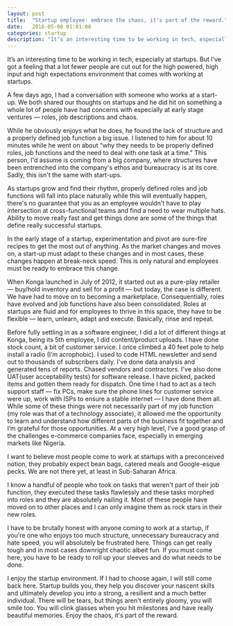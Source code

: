 ```yaml
---
layout: post
title:  "Startup employee: embrace the chaos, it's part of the reward."
date:   2016-05-08 01:01:00
categories: startup
description: "It’s an interesting time to be working in tech, especially at startups. But I’ve a feeling not too many people are cut out for the high powered, high input environment, high expectations that come with working at startups."
---
```


It’s an interesting time to be working in tech, especially at startups. But I’ve got a feeling that a lot fewer people are cut out for the high powered, high input and high expectations environment that comes with working at startups.

A few days ago, I had a conversation with someone who works at a start-up. We both shared our thoughts on startups and he did hit on something a whole lot of people have had concerns with especially at early stage ventures &mdash; roles, job descriptions and chaos.

While he obviously enjoys what he does, he found the lack of structure and a properly defined job function a big issue. I listened to him for about 10 minutes while he went on about "why they needs to be properly defined roles, job functions and the need to deal with one task at a time." This person, I'd assume is coming from a big company, where structures have been entrenched into the  company's ethos and bureaucracy is at its core. Sadly, this isn't the same with start-ups.

As startups grow and find their rhythm, properly defined roles and job functions will fall into place naturally while this will eventually happen, there's no guarantee that you as an employee wouldn't have to play intersection at cross-functional teams and find a need to wear multiple hats. Ability to move really fast and get things done are some of the things that define really successful startups.

In the early stage of a startup, experimentation and pivot are sure-fire recipes to get the most out of anything. As the market changes and moves on, a start-up must adapt to these changes and in most cases, these changes happen at break-neck speed. This is only natural and employees must be ready to embrace this change.

When Konga launched in July of 2012, it started out as a pure-play retailer &mdash; buy/hold inventory and sell for a profit &mdash;  but today, the case is different. We have had to move on to becoming a marketplace. Consequentially, roles have evolved and job functions have also been consolidated. Roles at startups are fluid and for employees to thrive in this space, they have to be flexible &mdash; learn, unlearn, adapt and execute. Basically, rinse and repeat.

Before fully settling in as a software engineer, I did a lot of different things at Konga, being its 5th employee, I did content/product uploads. I have done stock count, a bit of customer service. I once climbed a 40 feet pole to help install a radio (I’m acrophobic). I used to code HTML newsletter and send out to thousands of subscribers daily. I've done data analysis and generated tens of reports. Chased vendors and contractors. I've also done UAT(user acceptability tests) for software release. I have picked, packed items and gotten them ready for dispatch. One time I had to act as a tech support staff &mdash; fix PCs, make sure the phone lines for customer service were up, work with ISPs to ensure a stable internet &mdash; I have done them all. While some of these things were not necessarily part of my job function (my role was that of a technology associate), it allowed me the opportunity to learn and understand how different parts of the business fit together and I’m grateful for those opportunities. At a very high level, I’ve a good grasp of the challenges e-commerce companies face, especially in emerging markets like Nigeria.

I want to believe most people come to work at startups with a preconceived notion, they probably expect bean bags, catered meals and Google-esque pecks. We are not there yet, at least in Sub-Saharan Africa.

I know a handful of people who took on tasks that weren't part of their job function, they executed these tasks flawlessly and these tasks morphed into roles and they are absolutely nailing it. Most of these people have moved on to other places and I can only imagine them as rock stars in their new roles.

I have to be brutally honest with anyone coming to work at a startup, if you're one who enjoys too much structure, unnecessary bureaucracy and hate speed, you will absolutely be frustrated here. Things can get really tough and in most cases downright chaotic albeit fun. If you must come here, you have to be ready to roll up your sleeves and do what needs to be done.

I enjoy the startup environment. If I had to choose again, I will still come back here. Startup builds you, they help you discover your nascent skills and ultimately develop you into a strong, a resilient and a much better individual. There will be tears, but things aren't entirely gloomy, you will smile too. You will clink glasses when you hit milestones and have really beautiful memories. Enjoy the chaos, it's part of the reward.